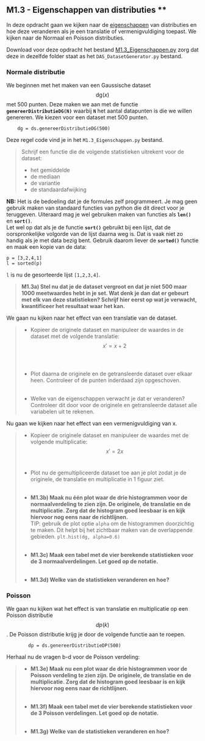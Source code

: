 ## M1.3 - Eigenschappen van distributies **
<!--REF\label{/opdrachten-module-1/eigenschappen}-->

In deze opdracht gaan we kijken naar de [eigenschappen](/module-1/basisbegrippen) van distributies en hoe deze veranderen als je een translatie of vermenigvuldiging toepast. We kijken naar de Normaal en Poisson distributies. 

Download voor deze opdracht het bestand [M1.3_Eigenschappen.py](https://das.mprog.nl/course/12%20Opdrachten%20Module%201/30%20Eigenschappen/M1.3_Eigenschappen.py) zorg dat deze in dezelfde folder staat as het `DAS_DatasetGenerator.py` bestand. 

### Normale distributie
We beginnen met het maken van een Gaussische dataset $$\text{dg}(x)$$ met 500 punten. Deze maken we aan met de functie **`genereerDistributieDG(N)`** waarbij **`N`** het aantal datapunten is die we willen genereren. We kiezen voor een dataset met 500 punten.

		dg = ds.genereerDistributieDG(500)

Deze regel code vind je in het `M1.3_Eigenschappen.py` bestand.

> Schrijf een functie die de volgende statistieken uitrekent voor de dataset:
> 
> - het gemiddelde
> - de mediaan
> - de variantie
> - de standaardafwijking

**NB:** Het is de bedoeling dat je de formules zelf programmeert. Je mag geen gebruik maken van standaard functies van python die dit direct voor je teruggeven. Uiteraard mag je wel gebruiken maken van functies als **`len()`** en **`sort()`**.<br>
Let wel op dat als je de functie **`sort()`** gebruikt bij een lijst, dat de oorspronkelijke volgorde van de lijst daarna weg is. Dat is vaak niet zo handig als je met data bezig bent. Gebruik daarom liever de **`sorted()`** functie en maak een kopie van de data: 

	p = [3,2,4,1]
	l = sorted(p)

`l` is nu de gesorteerde lijst `[1,2,3,4]`. 



> **M1.3a) Stel nu dat je de dataset vergroot en dat je niet 500 maar 1000 meetwaardes hebt in je set. Wat denk je dan dat er gebeurt met elk van deze statistieken? Schrijf hier eerst op wat je verwacht, kwantificeer het resultaat waar het kan.**

We gaan nu kijken naar het effect van een translatie van de dataset.

> - Kopieer de originele dataset en manipuleer de waardes in de dataset met de volgende translatie: 
> $$ x' = x + 2$$<br><br>
> 
> - Plot daarna de originele en de getransleerde dataset over elkaar heen. Controleer of de punten inderdaad zijn opgeschoven.<br><br>
>
> - Welke van de eigenschappen verwacht je dat er veranderen? Controleer dit door voor de originele en getransleerde dataset alle variabelen uit te rekenen.

Nu gaan we kijken naar het effect van een vermenigvuldiging van x.

> - Kopieer de originele dataset en manipuleer de waardes met de volgende multiplicatie:  
>  $$ x' = 2x$$<br>
> 
> - Plot nu de gemultipliceerde dataset toe aan je plot zodat je de originele, de translatie en multiplicatie in 1 figuur ziet. <br><br>
>
> - **M1.3b) Maak nu één plot waar de drie histogrammen voor de normaalverdeling te zien zijn. De originele, de translatie en de multiplicatie. Zorg dat de histogram goed leesbaar is en kijk hiervoor nog eens naar de richtlijnen.**  <br>
> TIP: gebruik de plot optie `alpha` om de histogrammen doorzichtig te maken. Dit helpt bij het zichtbaar maken van de overlappende gebieden.
> 	`plt.hist(dg, alpha=0.6)`
> <br><br>
>
> - **M1.3c) Maak een tabel met de vier berekende statistieken voor de 3 normaalverdelingen. Let goed op de notatie.**  <br><br>
>
> - **M1.3d) Welke van de statistieken veranderen en hoe?**

<!--Voor 2022: maak een instructie over het gebruik van de alpha optie om de histogrammen te laten zien als ze overlappen.-->

### Poisson
We gaan nu kijken wat het effect is van translatie en multiplicatie op een Poisson distributie $$dp(k)$$. De Poisson distributie krijg je door de volgende functie aan te roepen.

 			dp = ds.genereerDistributieDP(500)

Herhaal nu de vragen b-d voor de Poisson verdeling: 

> - **M1.3e) Maak nu een plot waar de drie histogrammen voor de Poisson verdeling te zien zijn. De originele, de translatie en de multiplicatie. Zorg dat de histogram goed leesbaar is en kijk hiervoor nog eens naar de richtlijnen.**  <br><br>
>
>
> - **M1.3f) Maak een tabel met de vier berekende statistieken voor de 3 Poisson verdelingen. Let goed op de notatie.**  <br><br>
>
>
> - **M1.3g) Welke van de statistieken veranderen en hoe?**

